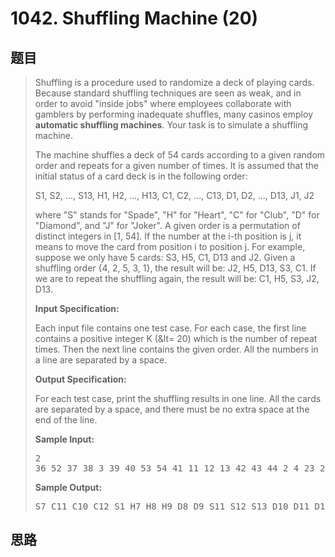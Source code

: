 <h1>1042. Shuffling Machine (20)</h1>

## 题目

> <div id="problemContent">
> <p>Shuffling is a procedure used to randomize a deck of playing cards.  Because standard shuffling techniques are seen as weak, and in order to avoid "inside jobs" where employees collaborate with gamblers by performing inadequate shuffles, many casinos employ <b>automatic shuffling machines</b>.  Your task is to simulate a shuffling machine.</p>
> <p>The machine shuffles a deck of 54 cards according to a given random order and repeats for a given number of times.  It is assumed that the initial status of a card deck is in the following order:</p>
> <p>S1, S2, ..., S13, 
> H1, H2, ..., H13, 
> C1, C2, ..., C13, 
> D1, D2, ..., D13, 
> J1, J2</p>
> <p>where "S" stands for "Spade", "H" for "Heart", "C" for "Club", "D" for "Diamond", and "J" for "Joker".  A given order is a permutation of distinct integers in [1, 54].  If the number at the i-th position is j, it means to move the card from position i to position j.  For example, suppose we only have 5 cards: S3, H5, C1, D13 and J2.  Given a shuffling order {4, 2, 5, 3, 1}, the result will be: J2, H5, D13, S3, C1.  If we are to repeat the shuffling again, the result will be: C1, H5, S3, J2, D13.</p>
> <p><b>
> Input Specification:
> </b></p>
> <p>Each input file contains one test case.  For each case, the first line contains a positive integer K (&amp;lt= 20) which is the number of repeat times.  Then the next line contains the given order.  All the numbers in a line are separated by a space.</p>
> <p><b>
> Output Specification:
> </b></p>
> <p>For each test case, print the shuffling results in one line.  All the cards are separated by a space, and there must be no extra space at the end of the line.</p>
> <b>Sample Input:</b><pre>
> 2
> 36 52 37 38 3 39 40 53 54 41 11 12 13 42 43 44 2 4 23 24 25 26 27 6 7 8 48 49 50 51 9 10 14 15 16 5 17 18 19 1 20 21 22 28 29 30 31 32 33 34 35 45 46 47
> </pre>
> <b>Sample Output:</b><pre>
> S7 C11 C10 C12 S1 H7 H8 H9 D8 D9 S11 S12 S13 D10 D11 D12 S3 S4 S6 S10 H1 H2 C13 D2 D3 D4 H6 H3 D13 J1 J2 C1 C2 C3 C4 D1 S5 H5 H11 H12 C6 C7 C8 C9 S2 S8 S9 H10 D5 D6 D7 H4 H13 C5
> </pre>
> </div>

## 思路

